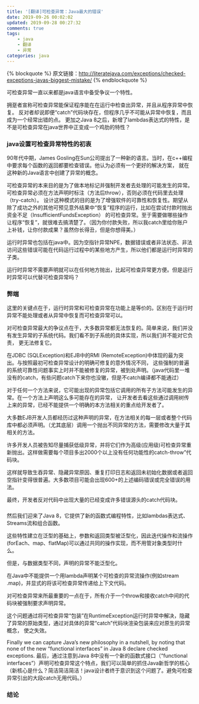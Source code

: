 ```yaml
---
title: '[翻译]可检查异常：Java最大的错误'
date: 2019-09-26 00:02:02
updated: 2019-09-28 00:27:32
comments: true
tags: 
    - java
    - 翻译
    - 异常
categories: java
---
```

{% blockquote %}
原文链接：http://literatejava.com/exceptions/checked-exceptions-javas-biggest-mistake/
{% endblockquote %}

可检查异常一直以来都是java语言中备受争议一个特性。

拥趸者宣称可检查异常能保证程序能在在运行中检查出异常，并且从程序异常中恢复。
反对者却说即便“catch”代码块存在，但程序几乎不可能从异常中恢复，而且成为一个经常出错的点。
更加之Java 8之后，新增了lambdas表达式的特性，是不是可检查异常在java世界中正变成一个鸡肋的特性？

### java设置可检查异常特性的初衷

90年代中期，James Gosling在Sun公司提出了一种新的语言。当时，在c++编程中要求每个函数的返回都要检查错误。他认为必须有一个更好的解决方案，
就在这种新的Java语言中创建了异常的概念。

可检查异常的本来目的是为了做本地标记并强制开发者去处理的可能发生的异常。可检查异常必须在方法声明时标注（方法后throw），否则必须在代码里去处理（try-catch）。
设计这种模式的目的是为了增强软件的可靠性和恢复性。期望从除了成功之外的其他可预见意外结果中“恢复”程序的运行，比如在尝试付款时抛出资金不足（InsufficientFundsException）
的可检查异常。至于需要做哪些操作让程序“恢复”，就很难去搞清楚了。（因为你付款失败，所以我catch里给你账户上补钱，让你付款成果？虽然你长得丑，但是你想得美。）

运行时异常也包括在java中。因为空指针异常NPE，数据错误或者非法状态、非法访问这些错误可能在代码运行过程中的某些地方产生，所以他们都是运行时异常的子类。

运行时异常不需要声明就可以在任何地方抛出，比起可检查异常更方便。但是运行时异常可以代替可检查异常吗？

### 弊端
这里的关键点在于，运行时异常和可检查异常在功能上是等价的。区别在于运行时异常不能处理或者从异常中恢复而可检查异常可以。

对可检查异常最大的争议点在于，大多数异常都无法恢复的。简单来说，我们并没有发生异常的子系统代码。我们看不到子系统的具体实现，所以我们并不能对它负责，
更无法修复它。

在JDBC (SQLException)和EJB中的RMI (RemoteException)中体现的最为突出。与按照最初可检查异常设计的明确可修复的意外情况不同，
这些强制的普遍的系统可靠性问题事实上时并不能被修复的异常，被到处声明。（java代码里一堆没有的catch，有些问题catch下来你也没辙，但是不catch编译都不能通过）

对于任何一个方法来说，它可能出现的异常包括它调用的所有子方法可能发生的异常。在一个方法上声明这么多可能存在的异常，
让开发者去看这些通过调用树传上来的异常，已经不能提供一个明确的本方法相关的重点给开发者了。

大多数EJB开发人员都经历过这种声明的异常，在方法相关的每一层或者整个代码库中都必须声明。（尤其底层）调用一个抛出不同异常的方法，需要修改大量于其相关的方法。

许多开发人员被告知尽量捕获低级异常，并将它们作为高级(应用级)可检查异常重新抛出。这样做需要每个项目多出2000个以上没有任何功能性的catch-throw”代码块。

这样就导致生吞异常、隐藏异常原因、重复打印日志和返回未初始化数据或者返回空指针变得很普遍。大多数项目可能会出现600+的上述编码错误或完全错误的用法。

最终，开发者反对代码中出现大量的已经变成许多错误源头的catch代码块。

###  

然后我们迎来了Java 8，它提供了新的函数式编程特性，比如lambdas表达式、Streams流和组合函数。

这些特性建立在泛型的基础上，参数和返回类型被泛型化，因此迭代操作和流操作(forEach、map、flatMap)可以通过共同的操作实现，而不用管对象类型时什么。

但是，与数据类型不同，声明的异常不能泛型化。

在Java中不能提供一个用lambda声明某个可检查的异常流操作(例如stream .map)，并显式的将该可检查异常传递给上下文代码。

对可检查异常来所最重要的一点在于，所有介于一个throw和接收catch中间的代码块被强制要求声明异常。

这个问题通过将可检查异常“包装”在RuntimeException运行时异常中解决，隐藏了异常的原始类型，通过对具体的异常“catch”代码块渲染包装来应对原生的异常概念，
使之失效。

Finally we can capture Java’s new philosophy in a nutshell, by noting that none of the new “functional interfaces” 
in Java 8 declare checked exceptions.
最后，通过注意到Java 8中没有一个新的函数式接口（“functional interfaces”）声明可检查异常这个特点，我们可以简单的抓住Java新哲学的核心
（新核心是什么？简洁简洁简洁！java设计者终于意识到这个问题了。避免可检查异常引出的大段catch无用代码。）

### 结论



